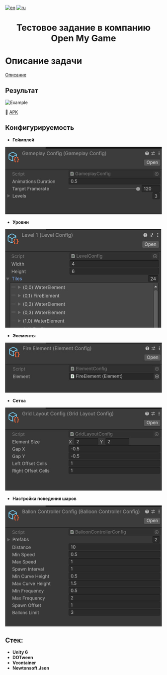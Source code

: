 [![en](https://img.shields.io/badge/lang-en-red.svg)](README.md)
[![ru](https://img.shields.io/badge/lang-ru-yellow.svg)](README.ru-RU.md)

<h1 align="center">Тестовое задание в компанию Open My Game</h1>

# Описание задачи

[Описание](https://docs.google.com/document/d/18Da2pMWS0g-YczhCYPDZDKoXbEIo4qvG-qTU9SKuUho/edit?usp=sharing)

## Результат
![Example](result.gif)

📱 [APK](Result.apk)

## Конфигурируемость

* **Геймплей**

![GameplayController](GameplayConfig.jpg)

* **Уровни**

![LevelConfig](LevelConfig.jpg)

* **Элементы**

![ElementConfig](ElementConfig.jpg)

* **Сетка**

![GridLayoutConfig](GridLayoutConfig.jpg)

* **Настройка поведения шаров**

![BalloonsControllerConfig](BalloonControllerConfig.png)

## Стек:
* **Unity 6**
* **DOTween**
* **Vcontainer**
* **Newtonsoft.Json**

